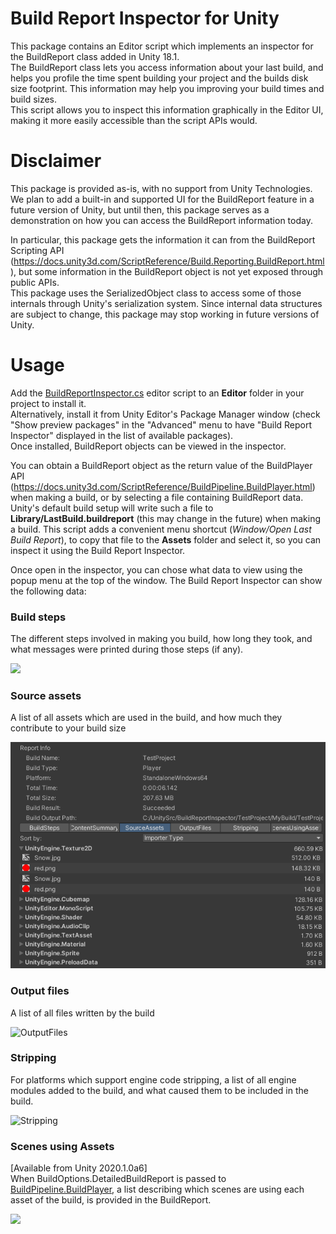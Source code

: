 Build Report Inspector for Unity
================================

This package contains an Editor script which implements an inspector for the BuildReport class added in Unity 18.1.  
The BuildReport class lets you access information about your last build, and helps you profile the time spent building your project and the builds disk size footprint. This information may help you improving your build times and build sizes.  
This script allows you to inspect this information graphically in the Editor UI, making it more easily accessible than the script APIs would.  


Disclaimer
==========

This package is provided as-is, with no support from Unity Technologies. We plan to add a built-in and supported UI for the BuildReport feature in a future version of Unity, but until then, this package serves as a demonstration on how you can access the BuildReport information today.

In particular, this package gets the information it can from the BuildReport Scripting API (https://docs.unity3d.com/ScriptReference/Build.Reporting.BuildReport.html), but some information in the BuildReport object is not yet exposed through public APIs.  
This package uses the SerializedObject class to access some of those internals through Unity's serialization system. Since internal data structures are subject to change, this package may stop working in future versions of Unity.


Usage
=====

Add the [BuildReportInspector.cs](Editor/BuildReportInspector/BuildReportInspector.cs) editor script to an **Editor** folder in your project to install it.  
Alternatively, install it from Unity Editor's Package Manager window (check "Show preview packages" in the "Advanced" menu to have "Build Report Inspector" displayed in the list of available packages).  
Once installed, BuildReport objects can be viewed in the inspector.

You can obtain a BuildReport object as the return value of the BuildPlayer API (https://docs.unity3d.com/ScriptReference/BuildPipeline.BuildPlayer.html) when making a build, or by selecting a file containing BuildReport data.  
Unity's default build setup will write such a file to **Library/LastBuild.buildreport** (this may change in the future) when making a build. 
This script adds a convenient menu shortcut (_Window/Open Last Build Report_), to copy that file to the **Assets** folder and select it, so you can inspect it using the Build Report Inspector.

Once open in the inspector, you can chose what data to view using the popup menu at the top of the window. The Build Report Inspector can show the following data:

### Build steps
The different steps involved in making you build, how long they took, and what messages were printed during those steps (if any).  

<img src="Documentation~/images/BuildSteps.png" width="600">

### Source assets
A list of all assets which are used in the build, and how much they contribute to your build size  

![SourceAssets](Documentation~/images/SourceAssets.png)

### Output files
A list of all files written by the build  

![OutputFiles](Documentation~/images/OutputFiles.png)

### Stripping
For platforms which support engine code stripping, a list of all engine modules added to the build, and what caused them to be included in the build.  

![Stripping](Documentation~/images/Stripping.png)

### Scenes using Assets
[Available from Unity 2020.1.0a6]  
When BuildOptions.DetailedBuildReport is passed to [BuildPipeline.BuildPlayer](https://docs.unity3d.com/ScriptReference/BuildPipeline.BuildPlayer.html), a list describing which scenes are using each asset of the build, is provided in the BuildReport.

<img src="Documentation~/images/ScenesUsingAssets.png" width="400">
